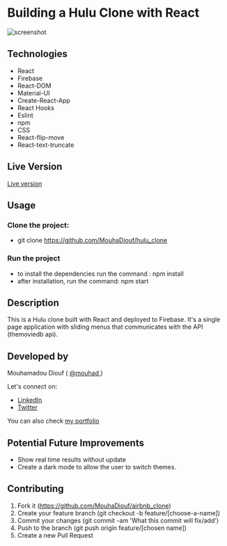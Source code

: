 # Building a Hulu Clone with React
![screenshot](./src/hulu_clone.png)


## Technologies

- React
- Firebase
- React-DOM
- Material-UI
- Create-React-App
- React Hooks
- Eslint
- npm
- CSS
- React-flip-move
- React-text-truncate

## Live Version 
<a href="https://hulu-mo.web.app/" target="_blank" > Live version </a>

## Usage 

### Clone the project: 
 - git clone https://github.com/MouhaDiouf/hulu_clone
 
 ### Run the project
 - to install the dependencies run the command : npm install 
 - after installation, run the command: npm start

## Description 
This is a Hulu clone built with React and deployed to Firebase. It's a single page application with sliding menus that communicates with the API (themoviedb api). 

## Developed by

Mouhamadou Diouf ( <a href="https://github.com/MouhaDiouf"> @mouhad </a>)

Let's connect on: 

-  <a href="https://www.linkedin.com/in/mouha-diouf/" target="_blank" > LinkedIn </a>
- <a href="https://twitter.com/mouhamadiouf" target="_blank"> Twitter</a>

You can also check <a href="https://mouhadiouf.com/" target="_blank"> my portfolio </a>

## Potential Future Improvements 

- Show real time results without update
- Create a dark mode to allow the user to switch themes. 


## Contributing

1. Fork it (https://github.com/MouhaDiouf/airbnb_clone)
2. Create your feature branch (git checkout -b feature/[choose-a-name])
3. Commit your changes (git commit -am 'What this commit will fix/add')
4. Push to the branch (git push origin feature/[chosen name])
5. Create a new Pull Request

